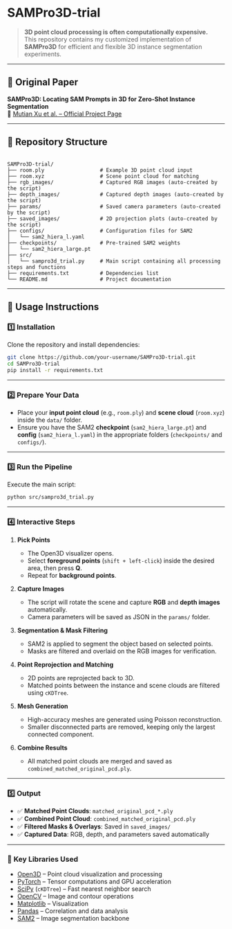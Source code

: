 # SAMPro3D-trial

> **3D point cloud processing is often computationally expensive.**  
> This repository contains my customized implementation of **SAMPro3D** for efficient and flexible 3D instance segmentation experiments.

---

## 📄 Original Paper  
**SAMPro3D: Locating SAM Prompts in 3D for Zero-Shot Instance Segmentation**  
🔗 [Mutian Xu et al. – Official Project Page](https://mutianxu.github.io/sampro3d/)

---

## 📂 Repository Structure
```

SAMPro3D-trial/
├── room.ply                  # Example 3D point cloud input
├── room.xyz                  # Scene point cloud for matching
├── rgb_images/               # Captured RGB images (auto-created by the script)
├── depth_images/             # Captured depth images (auto-created by the script)
├── params/                   # Saved camera parameters (auto-created by the script)
├── saved_images/             # 2D projection plots (auto-created by the script)
├── configs/                  # Configuration files for SAM2
│   └── sam2_hiera_l.yaml
├── checkpoints/              # Pre-trained SAM2 weights
│   └── sam2_hiera_large.pt
├── src/
│   └── sampro3d_trial.py     # Main script containing all processing steps and functions
├── requirements.txt          # Dependencies list
└── README.md                 # Project documentation

````

---

## 🚀 Usage Instructions

### 1️⃣ **Installation**
Clone the repository and install dependencies:
```bash
git clone https://github.com/your-username/SAMPro3D-trial.git
cd SAMPro3D-trial
pip install -r requirements.txt
````

---

### 2️⃣ **Prepare Your Data**

* Place your **input point cloud** (e.g., `room.ply`) and **scene cloud** (`room.xyz`) inside the `data/` folder.
* Ensure you have the SAM2 **checkpoint** (`sam2_hiera_large.pt`) and **config** (`sam2_hiera_l.yaml`) in the appropriate folders (`checkpoints/` and `configs/`).

---

### 3️⃣ **Run the Pipeline**

Execute the main script:

```bash
python src/sampro3d_trial.py
```

---

### 4️⃣ **Interactive Steps**

1. **Pick Points**

   * The Open3D visualizer opens.
   * Select **foreground points** (`shift + left-click`) inside the desired area, then press **Q**.
   * Repeat for **background points**.

2. **Capture Images**

   * The script will rotate the scene and capture **RGB** and **depth images** automatically.
   * Camera parameters will be saved as JSON in the `params/` folder.

3. **Segmentation & Mask Filtering**

   * SAM2 is applied to segment the object based on selected points.
   * Masks are filtered and overlaid on the RGB images for verification.

4. **Point Reprojection and Matching**

   * 2D points are reprojected back to 3D.
   * Matched points between the instance and scene clouds are filtered using `cKDTree`.

5. **Mesh Generation**

   * High-accuracy meshes are generated using Poisson reconstruction.
   * Smaller disconnected parts are removed, keeping only the largest connected component.

6. **Combine Results**

   * All matched point clouds are merged and saved as `combined_matched_original_pcd.ply`.

---

### 5️⃣ **Output**

* ✅ **Matched Point Clouds**: `matched_original_pcd_*.ply`
* ✅ **Combined Point Cloud**: `combined_matched_original_pcd.ply`
* ✅ **Filtered Masks & Overlays**: Saved in `saved_images/`
* ✅ **Captured Data**: RGB, depth, and parameters saved automatically

---

### 🧰 **Key Libraries Used**

* [Open3D](http://www.open3d.org/) – Point cloud visualization and processing
* [PyTorch](https://pytorch.org/) – Tensor computations and GPU acceleration
* [SciPy](https://scipy.org/) (`cKDTree`) – Fast nearest neighbor search
* [OpenCV](https://opencv.org/) – Image and contour operations
* [Matplotlib](https://matplotlib.org/) – Visualization
* [Pandas](https://pandas.pydata.org/) – Correlation and data analysis
* [SAM2](https://github.com/mutianxu/SAMPro3D) – Image segmentation backbone
